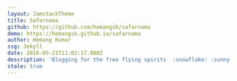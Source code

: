 ```yaml
---
layout: JamstackTheme
title: Safarnama
github: https://github.com/hemangsk/safarnama
demo: https://hemangsk.github.io/safarnama
author: Hemang Kumar
ssg: Jekyll
date: 2016-05-21T11:02:17.000Z
description: 'Blogging for the free flying spirits  :snowflake: :sunny: :thought_balloon:'
stale: true
---
```

